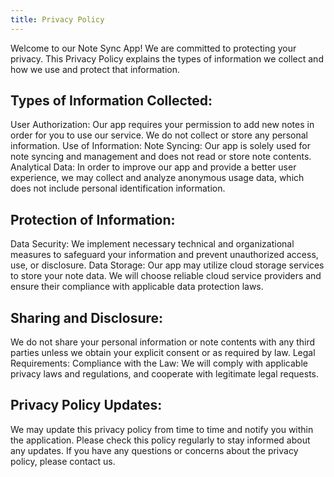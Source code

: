 ```yaml
---
title: Privacy Policy
---
```


Welcome to our Note Sync App! We are committed to protecting your privacy. This Privacy Policy explains the types of information we collect and how we use and protect that information.
## Types of Information Collected:
User Authorization: Our app requires your permission to add new notes in order for you to use our service. We do not collect or store any personal information.
Use of Information:
Note Syncing: Our app is solely used for note syncing and management and does not read or store note contents.
Analytical Data: In order to improve our app and provide a better user experience, we may collect and analyze anonymous usage data, which does not include personal identification information.
## Protection of Information:
Data Security: We implement necessary technical and organizational measures to safeguard your information and prevent unauthorized access, use, or disclosure.
Data Storage: Our app may utilize cloud storage services to store your note data. We will choose reliable cloud service providers and ensure their compliance with applicable data protection laws.
## Sharing and Disclosure:
We do not share your personal information or note contents with any third parties unless we obtain your explicit consent or as required by law.
Legal Requirements:
Compliance with the Law: We will comply with applicable privacy laws and regulations, and cooperate with legitimate legal requests. 
## Privacy Policy Updates: 
We may update this privacy policy from time to time and notify you within the application. Please check this policy regularly to stay informed about any updates. If you have any questions or concerns about the privacy policy, please contact us.